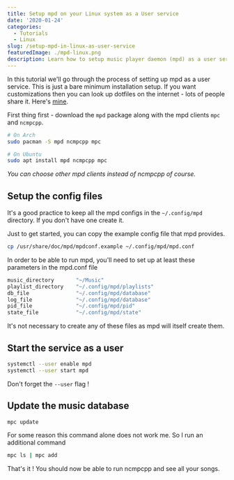 ```yaml
---
title: Setup mpd on your Linux system as a User service
date: '2020-01-24'
categories:
  - Tutorials
  - Linux
slug: /setup-mpd-in-linux-as-user-service
featuredImage: ./mpd-linux.png
description: Learn how to setup music player daemon (mpd) as a user service on Arch Linux
---
```


In this tutorial we'll go through the process of setting up mpd as a user service. This is just a bare minimum installation setup. If you want customizations then you can look up dotfiles on the internet - lots of people share it. Here's [mine](https://www.github.com/adityathebedotfiles).

First thing first - download the `mpd` package along with the mpd clients `mpc` and `ncmpcpp`.

```bash
# On Arch
sudo pacman -S mpd ncmpcpp mpc

# On Ubuntu
sudo apt install mpd ncmpcpp mpc
```

*You can choose other mpd clients instead of ncmpcpp of course.*

## Setup the config files

It's a good practice to keep all the mpd configs in the `~/.config/mpd` directory. If you don't have one create it.

Just to get started, you can copy the example config file that mpd provides.

```bash
cp /usr/share/doc/mpd/mpdconf.example ~/.config/mpd/mpd.conf
```

In order to be able to run mpd, you'll need to set up at least these parameters in the mpd.conf file

```bash
music_directory       "~/Music"
playlist_directory    "~/.config/mpd/playlists"
db_file               "~/.config/mpd/database"
log_file              "~/.config/mpd/database"
pid_file              "~/.config/mpd/pid"
state_file            "~/.config/mpd/state"
```

It's not necessary to create any of these files as mpd will itself create them.

## Start the service as a user

```bash
systemctl --user enable mpd
systemctl --user start mpd
```
Don't forget the `--user` flag !

## Update the music database

```bash
mpc update
```

For some reason this command alone does not work me. So I run an additional command

```bash
mpc ls | mpc add
```

That's it ! You should now be able to run ncmpcpp and see all your songs.